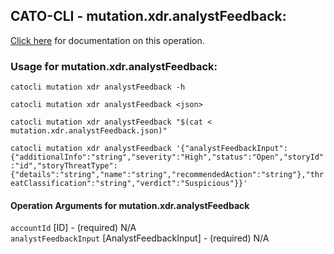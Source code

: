 
## CATO-CLI - mutation.xdr.analystFeedback:
[Click here](https://api.catonetworks.com/documentation/#mutation-mutation.xdr.analystFeedback) for documentation on this operation.

### Usage for mutation.xdr.analystFeedback:

`catocli mutation xdr analystFeedback -h`

`catocli mutation xdr analystFeedback <json>`

`catocli mutation xdr analystFeedback "$(cat < mutation.xdr.analystFeedback.json)"`

`catocli mutation xdr analystFeedback '{"analystFeedbackInput":{"additionalInfo":"string","severity":"High","status":"Open","storyId":"id","storyThreatType":{"details":"string","name":"string","recommendedAction":"string"},"threatClassification":"string","verdict":"Suspicious"}}'`


#### Operation Arguments for mutation.xdr.analystFeedback ####

`accountId` [ID] - (required) N/A    
`analystFeedbackInput` [AnalystFeedbackInput] - (required) N/A    
